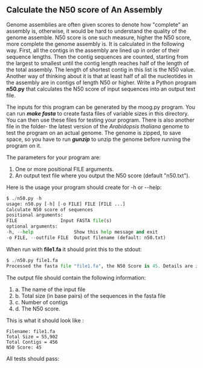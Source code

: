 <h2> Calculate the N50 score of An Assembly</h2>

Genome assemblies are often given scores to denote how "complete" an assembly is, otherwise, it would be hard to understand the quality of the genome assemble. N50 score is one such measure, higher the N50 score, more complete the genome assembly is. It is calculated in the following way. First, all the contigs in the assembly are lined up in order of their sequence lengths. Then the contig sequences are counted, starting from the largest to smallest until the contig length reaches half of the length of the total assembly. The length of shortest contig in this list is the N50 value. Another way of thinking about it is that at least half of all the nucleotides in the assembly are in contigs of length N50 or higher.
Write a Python program **n50.py** that calculates the N50 score of input sequences into an output text file.

The inputs for this program can be generated by the moog.py program. You can run ***make fasta*** to create fasta files of variable sizes in this directory. You can then use these files for testing your program. There is also another file in the folder- the latest version of the *Arabidopsis thaliana* genome to test the program on an actual genome. The genome is zipped, to save space, so you have to run ***gunzip*** to unzip the genome before running the program on it.

The parameters for your program are:

1. One or more positional FILE arguments.
2. An output text file where you output the N50 score (default "n50.txt").

Here is the usage your program should create for -h or --help:

```python
$ ./n50.py -h
usage: n50.py [-h] [-o FILE] FILE [FILE ...]
Calculate N50 score of sequences
positional arguments:
FILE 				Input FASTA file(s)
optional arguments:
-h, --help               Show this help message and exit
-o FILE, --outfile FILE  Output filename (default: n50.txt)
```

When run with **file1.fa** it should print this to the stdout:

```python
$ ./n50.py file1.fa
Processed the fasta file "file1.fa", the N50 Score is 45. Details are in the "n50.txt".
```

The output file should contain the following information:

1. a. The name of the input file
2. b. Total size (in base pairs) of the sequences in the fasta file
3. c. Number of contigs
4. d. The N50 score.

This is what it should look like :

	Filename: file1.fa
	Total Size = 55,902
	Total Contigs = 456
	N50 Score: 45
All tests should pass: